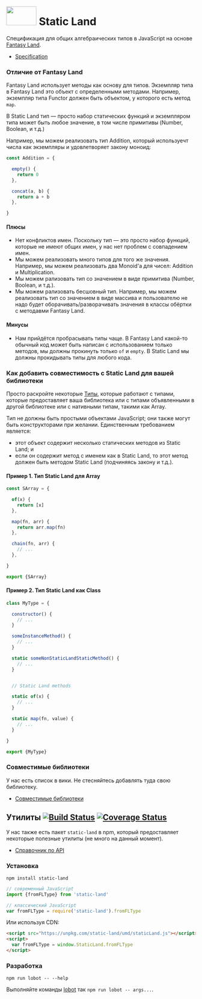 # <img width="80" height="50" src="./logo/logo.png" /> Static Land

Спецификация для общих алгебраических типов в JavaScript на основе [Fantasy Land](https://github.com/devSchacht/fantasy-land).

* [Specification](docs/spec.md)

### Отличие от Fantasy Land

Fantasy Land использует методы как основу для типов. Экземпляр типа в Fantasy Land
это объект с определенными методами. Например, экземпляр типа Functor должен быть объектом, у которого есть метод `map`.

В Static Land тип — просто набор статических функций и экземпляром типа может быть любое значение, в том числе примитивы (Number, Boolean, и т.д.)

Например, мы можем реализовать тип Addition, который используечт числа как экземпляры и удовлетворяет закону моноид:

```js
const Addition = {

  empty() {
    return 0
  },

  concat(a, b) {
    return a + b
  },

}
```

#### Плюсы

  - Нет конфликтов имен. Поскольку тип — это просто набор функций, которые не имеют общих имен, у нас нет проблем с совпадением имен.
  - Мы можем реализовать много типов для того же значения. Например, мы можем реализовать два Monoid'a для чисел: Addition и Multiplication.
  - Мы можем рализовать тип со значением в виде примитива (Number, Boolean, и т.д.).
  - Мы можем рализовать бесшовный тип. Например, мы можем реализовать тип со значением в виде массива и пользователю не надо будет оборачивать/разворачивать значения в классы обёртки с методавми Fantasy Land.

#### Минусы

  - Нам прийдётся пробрасывать типы чаще. В Fantasy Land какой-то обычный код может быть написан с использованием только методов, мы должны прокинуть только `of` и `empty`. В Static Land мы должны прокидывать типы для любого кода.

### Как добавить совместимость с Static Land для вашей библиотеки

Просто раскройте некоторые [Типы](docs/spec.md#type), которые работают с типами, которые предоставляет ваша библиотека или с типами объявленными в другой библиотеке или с нативными типам, такими как Array.

Тип не должны быть простыми объектами JavaScript; они также могут быть конструкторами при желании. Единственным требованием является:

- этот объект содержит несколько статических методов из Static Land; и
- если он содержит метод с именем как в Static Land, то этот метод должен быть методом Static Land (подчиняясь закону и т.д.).

#### Пример 1. Тип Static Land для Array

```js
const SArray = {

  of(x) {
    return [x]
  },

  map(fn, arr) {
    return arr.map(fn)
  },

  chain(fn, arr) {
    // ...
  },

}

export {SArray}
```

#### Пример 2. Тип Static Land как Class

```js
class MyType = {

  constructor() {
    // ...
  }

  someInstanceMethod() {
    // ...
  }

  static someNonStaticLandStaticMethod() {
    // ...
  }


  // Static Land methods

  static of(x) {
    // ...
  }

  static map(fn, value) {
    // ...
  }

}

export {MyType}
```

### Совместимые библиотеки

У нас есть список в вики. Не стесняйтесь добавлять туда свою библиотеку.

- [Совместимые библиотеки](https://github.com/rpominov/static-land/wiki/Compatible-libraries)


## Утилиты [![Build Status](https://travis-ci.org/rpominov/static-land.svg?branch=master)](https://travis-ci.org/rpominov/static-land) [![Coverage Status](https://coveralls.io/repos/github/rpominov/static-land/badge.svg?branch=master)](https://coveralls.io/github/rpominov/static-land?branch=master)

У нас также есть пакет `static-land` в npm, который предоставляет некоторые полезные утилиты (не много на данный момент).

* [Справочник по API](docs/API.md)

### Установка

```console
npm install static-land
```

```js
// современный JavaScript
import {fromFLType} from 'static-land'

// классический JavaScript
var fromFLType = require('static-land').fromFLType
```

Или используя CDN:

```html
<script src="https://unpkg.com/static-land/umd/staticLand.js"></script>
<script>
  var fromFLType = window.StaticLand.fromFLType
</script>
```

### Разработка

```console
npm run lobot -- --help
```

Выполняйте команды [lobot](https://github.com/rpominov/lobot) так `npm run lobot -- args...`.
